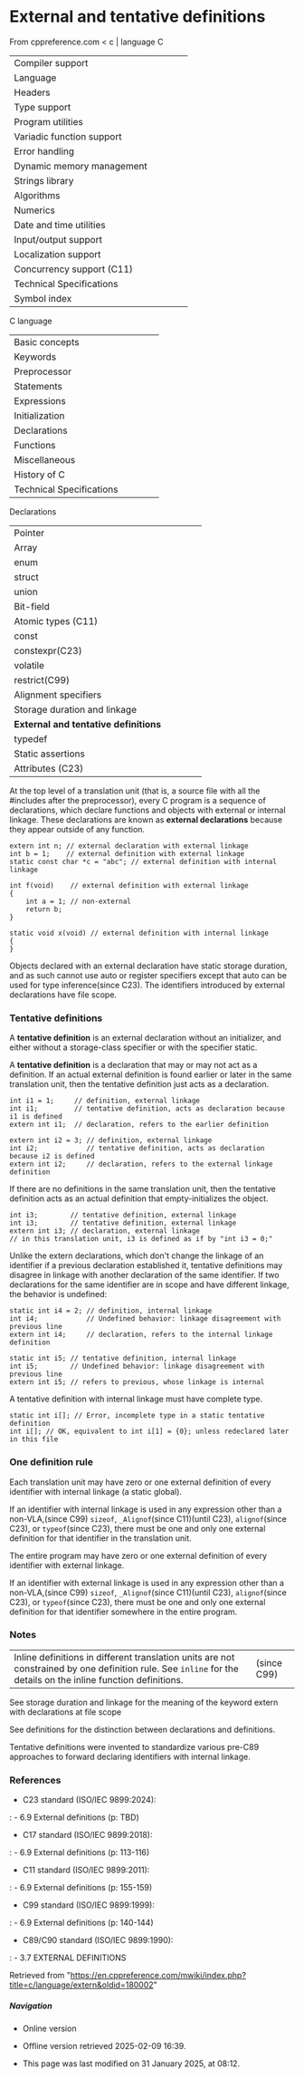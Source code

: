 # External and tentative definitions

From cppreference.com
< c‎ | language
 C

|  |  |  |  |  |
| --- | --- | --- | --- | --- |
| Compiler support | | | | |
| Language | | | | |
| Headers | | | | |
| Type support | | | | |
| Program utilities | | | | |
| Variadic function support | | | | |
| Error handling | | | | |
| Dynamic memory management | | | | |
| Strings library | | | | |
| Algorithms | | | | |
| Numerics | | | | |
| Date and time utilities | | | | |
| Input/output support | | | | |
| Localization support | | | | |
| Concurrency support (C11) | | | | |
| Technical Specifications | | | | |
| Symbol index | | | | |

 C language

|  |  |  |  |  |
| --- | --- | --- | --- | --- |
| Basic concepts | | | | |
| Keywords | | | | |
| Preprocessor | | | | |
| Statements | | | | |
| Expressions | | | | |
| Initialization | | | | |
| Declarations | | | | |
| Functions | | | | |
| Miscellaneous | | | | |
| History of C | | | | |
| Technical Specifications | | | | |

 Declarations

|  |  |  |  |  |
| --- | --- | --- | --- | --- |
| Pointer | | | | |
| Array | | | | |
| enum | | | | |
| struct | | | | |
| union | | | | |
| Bit-field | | | | |
| Atomic types (C11) | | | | |
| const | | | | |
| constexpr(C23) | | | | |
| volatile | | | | |
| restrict(C99) | | | | |
| Alignment specifiers | | | | |
| Storage duration and linkage | | | | |
| ****External and tentative definitions**** | | | | |
| typedef | | | | |
| Static assertions | | | | |
| Attributes (C23) | | | | |

At the top level of a translation unit (that is, a source file with all the #includes after the preprocessor), every C program is a sequence of declarations, which declare functions and objects with external or internal linkage. These declarations are known as **external declarations** because they appear outside of any function.

```
extern int n; // external declaration with external linkage
int b = 1;    // external definition with external linkage
static const char *c = "abc"; // external definition with internal linkage
 
int f(void)    // external definition with external linkage
{
    int a = 1; // non-external
    return b;
}
 
static void x(void) // external definition with internal linkage
{
}

```

Objects declared with an external declaration have static storage duration, and as such cannot use auto or register specifiers except that auto can be used for type inference(since C23). The identifiers introduced by external declarations have file scope.

### Tentative definitions

A **tentative definition** is an external declaration without an initializer, and
either without a storage-class specifier or with the specifier static.

A **tentative definition** is a declaration that may or may not act as a definition. If an actual external definition is found earlier or later in the same translation unit, then the tentative definition just acts as a declaration.

```
int i1 = 1;     // definition, external linkage
int i1;         // tentative definition, acts as declaration because i1 is defined
extern int i1;  // declaration, refers to the earlier definition
 
extern int i2 = 3; // definition, external linkage
int i2;            // tentative definition, acts as declaration because i2 is defined
extern int i2;     // declaration, refers to the external linkage definition

```

If there are no definitions in the same translation unit, then the tentative definition acts as an actual definition that empty-initializes the object.

```
int i3;        // tentative definition, external linkage
int i3;        // tentative definition, external linkage
extern int i3; // declaration, external linkage
// in this translation unit, i3 is defined as if by "int i3 = 0;"

```

Unlike the extern declarations, which don't change the linkage of an identifier if a previous declaration established it, tentative definitions may disagree in linkage with another declaration of the same identifier. If two declarations for the same identifier are in scope and have different linkage, the behavior is undefined:

```
static int i4 = 2; // definition, internal linkage
int i4;            // Undefined behavior: linkage disagreement with previous line
extern int i4;     // declaration, refers to the internal linkage definition
 
static int i5; // tentative definition, internal linkage
int i5;        // Undefined behavior: linkage disagreement with previous line
extern int i5; // refers to previous, whose linkage is internal

```

A tentative definition with internal linkage must have complete type.

```
static int i[]; // Error, incomplete type in a static tentative definition
int i[]; // OK, equivalent to int i[1] = {0}; unless redeclared later in this file

```

### One definition rule

Each translation unit may have zero or one external definition of every identifier with internal linkage (a static global).

If an identifier with internal linkage is used in any expression other than a non-VLA,(since C99) `sizeof`, `_Alignof`(since C11)(until C23), `alignof`(since C23), or `typeof`(since C23), there must be one and only one external definition for that identifier in the translation unit.

The entire program may have zero or one external definition of every identifier with external linkage.

If an identifier with external linkage is used in any expression other than a non-VLA,(since C99) `sizeof`, `_Alignof`(since C11)(until C23), `alignof`(since C23), or `typeof`(since C23), there must be one and only one external definition for that identifier somewhere in the entire program.

### Notes

|  |  |
| --- | --- |
| Inline definitions in different translation units are not constrained by one definition rule. See `inline` for the details on the inline function definitions. | (since C99) |

See storage duration and linkage for the meaning of the keyword extern with declarations at file scope

See definitions for the distinction between declarations and definitions.

Tentative definitions were invented to standardize various pre-C89 approaches to forward declaring identifiers with internal linkage.

### References

- C23 standard (ISO/IEC 9899:2024):

:   - 6.9 External definitions (p: TBD)

- C17 standard (ISO/IEC 9899:2018):

:   - 6.9 External definitions (p: 113-116)

- C11 standard (ISO/IEC 9899:2011):

:   - 6.9 External definitions (p: 155-159)

- C99 standard (ISO/IEC 9899:1999):

:   - 6.9 External definitions (p: 140-144)

- C89/C90 standard (ISO/IEC 9899:1990):

:   - 3.7 EXTERNAL DEFINITIONS

Retrieved from "<https://en.cppreference.com/mwiki/index.php?title=c/language/extern&oldid=180002>"

##### Navigation

- Online version
- Offline version retrieved 2025-02-09 16:39.

- This page was last modified on 31 January 2025, at 08:12.